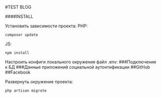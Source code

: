 #TEST BLOG

####INSTALL

Установить зависимости проекта:
PHP:
```
composer update
```
JS:
```
npm install
```

Настроить конфиги локального окружения файл .env:
 ###Подключение к БД
 ###Данные приложений социальной аутонтификации 
 ##GitHub
 ##Facebook

Развернуть окружение проекта:
```
php artisan migrate
```


